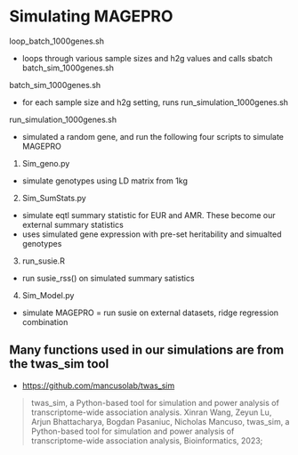 # Simulating MAGEPRO

loop_batch_1000genes.sh
- loops through various sample sizes and h2g values and calls sbatch batch_sim_1000genes.sh

batch_sim_1000genes.sh
- for each sample size and h2g setting, runs run_simulation_1000genes.sh

run_simulation_1000genes.sh
- simulated a random gene, and run the following four scripts to simulate MAGEPRO

1. Sim_geno.py
- simulate genotypes using LD matrix from 1kg

2. Sim_SumStats.py
- simulate eqtl summary statistic for EUR and AMR. These become our external summary statistics
- uses simulated gene expression with pre-set heritability and simualted genotypes

3. run_susie.R 
- run susie_rss() on simulated summary satistics 

4. Sim_Model.py
- simulate MAGEPRO = run susie on external datasets, ridge regression combination

## Many functions used in our simulations are from the twas_sim tool 
- https://github.com/mancusolab/twas_sim
> twas_sim, a Python-based tool for simulation and power analysis of transcriptome-wide association analysis. Xinran Wang, Zeyun Lu, Arjun Bhattacharya, Bogdan Pasaniuc, Nicholas Mancuso, twas_sim, a Python-based tool for simulation and power analysis of transcriptome-wide association analysis, Bioinformatics, 2023;
